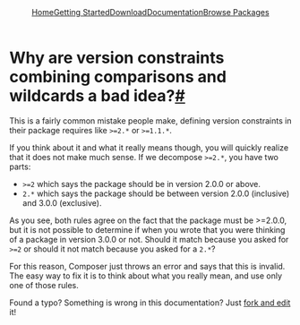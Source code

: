 <!DOCTYPE html>
<html class="no-js" lang="zh">
    <head>
        <meta charset="utf-8">
        <meta http-equiv="X-UA-Compatible" content="IE=edge,chrome=1">
        <title>Composer</title>
        <meta name="description" content="Dependency Management for PHP">
        <meta name="viewport" content="width=device-width,initial-scale=1">
        <link rel="stylesheet" href="../css/style.css">
        <script src="../js/modernizr-2.0.6.min.js"></script>
    </head>
    <body>
        <div id="container">
            <header>
				<a href="/">Home</a><a class="" href="../doc/00-intro.md">Getting Started</a><a class="" href="/download/">Download</a><a class="active" href="/doc/">Documentation</a><a class="last" href="http://packagist.org/">Browse Packages</a>                            
			</header>
            <div id="main" role="main">
				<ul class="toc"></ul>
				<h1 id="why-are-version-constraints-combining-comparisons-and-wildcards-a-bad-idea-">Why are version constraints combining comparisons and wildcards a bad idea?<a href="#why-are-version-constraints-combining-comparisons-and-wildcards-a-bad-idea-" class="anchor">#</a></h1>
				<p>This is a fairly common mistake people make, defining version constraints in
					their package requires like <code>&gt;=2.*</code> or <code>&gt;=1.1.*</code>.</p>
				<p>If you think about it and what it really means though, you will quickly
					realize that it does not make much sense. If we decompose <code>&gt;=2.*</code>, you
					have two parts:</p>
				<ul><li><code>&gt;=2</code> which says the package should be in version 2.0.0 or above.</li>
					<li><code>2.*</code> which says the package should be between version 2.0.0 (inclusive)
						and 3.0.0 (exclusive).</li>
				</ul><p>As you see, both rules agree on the fact that the package must be &gt;=2.0.0,
					but it is not possible to determine if when you wrote that you were thinking
					of a package in version 3.0.0 or not. Should it match because you asked for
					<code>&gt;=2</code> or should it not match because you asked for a <code>2.*</code>?</p>
				<p>For this reason, Composer just throws an error and says that this is invalid.
					The easy way to fix it is to think about what you really mean, and use only
					one of those rules.</p>
				<p class="fork-and-edit">
					Found a typo? Something is wrong in this documentation? Just <a href="http://github.com/composer/composer/edit/master/doc/faqs/why-are-version-constraints-combining-comparisons-and-wildcards-a-bad-idea.md">fork and edit</a> it!
				</p>
            </div>
            <footer></footer>
        </div>
    </body>
</html>